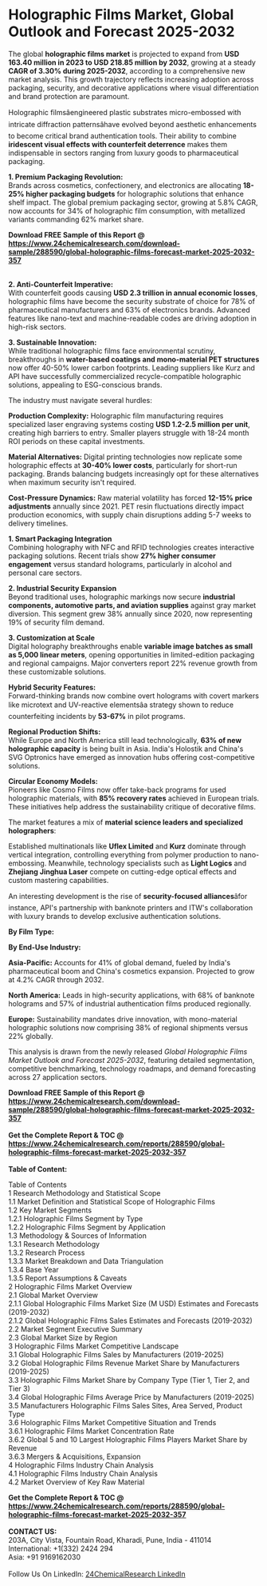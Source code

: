 <h1>Holographic Films Market, Global Outlook and Forecast 2025-2032</h1><p>The global <strong>holographic films market</strong> is projected to expand from <strong>USD 163.40 million in 2023 to USD 218.85 million by 2032</strong>, growing at a steady <strong>CAGR of 3.30% during 2025-2032</strong>, according to a comprehensive new market analysis. This growth trajectory reflects increasing adoption across packaging, security, and decorative applications where visual differentiation and brand protection are paramount.</p><p>Holographic filmsâengineered plastic substrates micro-embossed with intricate diffraction patternsâhave evolved beyond aesthetic enhancements to become critical brand authentication tools. Their ability to combine <strong>iridescent visual effects with counterfeit deterrence</strong> makes them indispensable in sectors ranging from luxury goods to pharmaceutical packaging.</p><p><strong>1. Premium Packaging Revolution:</strong><br>
Brands across cosmetics, confectionery, and electronics are allocating <strong>18-25% higher packaging budgets</strong> for holographic solutions that enhance shelf impact. The global premium packaging sector, growing at 5.8% CAGR, now accounts for 34% of holographic film consumption, with metallized variants commanding 62% market share.</p><div><b>Download FREE Sample of this Report @ 
            <a href="https://www.24chemicalresearch.com/download-sample/288590/global-holographic-films-forecast-market-2025-2032-357">
            https://www.24chemicalresearch.com/download-sample/288590/global-holographic-films-forecast-market-2025-2032-357</a></b></div><br><p><strong>2. Anti-Counterfeit Imperative:</strong><br>
With counterfeit goods causing <strong>USD 2.3 trillion in annual economic losses</strong>, holographic films have become the security substrate of choice for 78% of pharmaceutical manufacturers and 63% of electronics brands. Advanced features like nano-text and machine-readable codes are driving adoption in high-risk sectors.</p><p><strong>3. Sustainable Innovation:</strong><br>
While traditional holographic films face environmental scrutiny, breakthroughs in <strong>water-based coatings and mono-material PET structures</strong> now offer 40-50% lower carbon footprints. Leading suppliers like Kurz and API have successfully commercialized recycle-compatible holographic solutions, appealing to ESG-conscious brands.</p><p>The industry must navigate several hurdles:</p><p><strong>Production Complexity:</strong> Holographic film manufacturing requires specialized laser engraving systems costing <strong>USD 1.2-2.5 million per unit</strong>, creating high barriers to entry. Smaller players struggle with 18-24 month ROI periods on these capital investments.</p><p><strong>Material Alternatives:</strong> Digital printing technologies now replicate some holographic effects at <strong>30-40% lower costs</strong>, particularly for short-run packaging. Brands balancing budgets increasingly opt for these alternatives when maximum security isn't required.</p><p><strong>Cost-Pressure Dynamics:</strong> Raw material volatility has forced <strong>12-15% price adjustments</strong> annually since 2021. PET resin fluctuations directly impact production economics, with supply chain disruptions adding 5-7 weeks to delivery timelines.</p><p><strong>1. Smart Packaging Integration</strong><br>
Combining holography with NFC and RFID technologies creates interactive packaging solutions. Recent trials show <strong>27% higher consumer engagement</strong> versus standard holograms, particularly in alcohol and personal care sectors.</p><p><strong>2. Industrial Security Expansion</strong><br>
Beyond traditional uses, holographic markings now secure <strong>industrial components, automotive parts, and aviation supplies</strong> against gray market diversion. This segment grew 38% annually since 2020, now representing 19% of security film demand.</p><p><strong>3. Customization at Scale</strong><br>
Digital holography breakthroughs enable <strong>variable image batches as small as 5,000 linear meters</strong>, opening opportunities in limited-edition packaging and regional campaigns. Major converters report 22% revenue growth from these customizable solutions.</p><p><strong>Hybrid Security Features:</strong><br>
	Forward-thinking brands now combine overt holograms with covert markers like microtext and UV-reactive elementsâa strategy shown to reduce counterfeiting incidents by <strong>53-67%</strong> in pilot programs.</p><p><strong>Regional Production Shifts:</strong><br>
	While Europe and North America still lead technologically, <strong>63% of new holographic capacity</strong> is being built in Asia. India's Holostik and China's SVG Optronics have emerged as innovation hubs offering cost-competitive solutions.</p><p><strong>Circular Economy Models:</strong><br>
	Pioneers like Cosmo Films now offer take-back programs for used holographic materials, with <strong>85% recovery rates</strong> achieved in European trials. These initiatives help address the sustainability critique of decorative films.</p><p>The market features a mix of <strong>material science leaders and specialized holographers</strong>:</p><p>Established multinationals like <strong>Uflex Limited</strong> and <strong>Kurz</strong> dominate through vertical integration, controlling everything from polymer production to nano-embossing. Meanwhile, technology specialists such as <strong>Light Logics</strong> and <strong>Zhejiang Jinghua Laser</strong> compete on cutting-edge optical effects and custom mastering capabilities.</p><p>An interesting development is the rise of <strong>security-focused alliances</strong>âfor instance, API's partnership with banknote printers and ITW's collaboration with luxury brands to develop exclusive authentication solutions.</p><p><strong>By Film Type:</strong></p><p><strong>By End-Use Industry:</strong></p><p><strong>Asia-Pacific:</strong> Accounts for 41% of global demand, fueled by India's pharmaceutical boom and China's cosmetics expansion. Projected to grow at 4.2% CAGR through 2032.</p><p><strong>North America:</strong> Leads in high-security applications, with 68% of banknote holograms and 57% of industrial authentication films produced regionally.</p><p><strong>Europe:</strong> Sustainability mandates drive innovation, with mono-material holographic solutions now comprising 38% of regional shipments versus 22% globally.</p><p>This analysis is drawn from the newly released <em>Global Holographic Films Market Outlook and Forecast 2025-2032</em>, featuring detailed segmentation, competitive benchmarking, technology roadmaps, and demand forecasting across 27 application sectors.</p><div><b>Download FREE Sample of this Report @ 
            <a href="https://www.24chemicalresearch.com/download-sample/288590/global-holographic-films-forecast-market-2025-2032-357">
            https://www.24chemicalresearch.com/download-sample/288590/global-holographic-films-forecast-market-2025-2032-357</a></b></div><br><div><b>Get the Complete Report & TOC @ 
            <a href="https://www.24chemicalresearch.com/reports/288590/global-holographic-films-forecast-market-2025-2032-357">
            https://www.24chemicalresearch.com/reports/288590/global-holographic-films-forecast-market-2025-2032-357</a></b></div><br>
            <b>Table of Content:</b><p>Table of Contents<br />
1 Research Methodology and Statistical Scope<br />
1.1 Market Definition and Statistical Scope of Holographic Films<br />
1.2 Key Market Segments<br />
1.2.1 Holographic Films Segment by Type<br />
1.2.2 Holographic Films Segment by Application<br />
1.3 Methodology & Sources of Information<br />
1.3.1 Research Methodology<br />
1.3.2 Research Process<br />
1.3.3 Market Breakdown and Data Triangulation<br />
1.3.4 Base Year<br />
1.3.5 Report Assumptions & Caveats<br />
2 Holographic Films Market Overview<br />
2.1 Global Market Overview<br />
2.1.1 Global Holographic Films Market Size (M USD) Estimates and Forecasts (2019-2032)<br />
2.1.2 Global Holographic Films Sales Estimates and Forecasts (2019-2032)<br />
2.2 Market Segment Executive Summary<br />
2.3 Global Market Size by Region<br />
3 Holographic Films Market Competitive Landscape<br />
3.1 Global Holographic Films Sales by Manufacturers (2019-2025)<br />
3.2 Global Holographic Films Revenue Market Share by Manufacturers (2019-2025)<br />
3.3 Holographic Films Market Share by Company Type (Tier 1, Tier 2, and Tier 3)<br />
3.4 Global Holographic Films Average Price by Manufacturers (2019-2025)<br />
3.5 Manufacturers Holographic Films Sales Sites, Area Served, Product Type<br />
3.6 Holographic Films Market Competitive Situation and Trends<br />
3.6.1 Holographic Films Market Concentration Rate<br />
3.6.2 Global 5 and 10 Largest Holographic Films Players Market Share by Revenue<br />
3.6.3 Mergers & Acquisitions, Expansion<br />
4 Holographic Films Industry Chain Analysis<br />
4.1 Holographic Films Industry Chain Analysis<br />
4.2 Market Overview of Key Raw Material</p><div><b>Get the Complete Report & TOC @ 
            <a href="https://www.24chemicalresearch.com/reports/288590/global-holographic-films-forecast-market-2025-2032-357">
            https://www.24chemicalresearch.com/reports/288590/global-holographic-films-forecast-market-2025-2032-357</a></b></div><br><b>CONTACT US:</b><br>
            203A, City Vista, Fountain Road, Kharadi, Pune, India - 411014<br>
            International: +1(332) 2424 294<br>
            Asia: +91 9169162030 <br><br>
            Follow Us On LinkedIn: <a href="https://www.linkedin.com/company/24chemicalresearch/">24ChemicalResearch LinkedIn</a>
